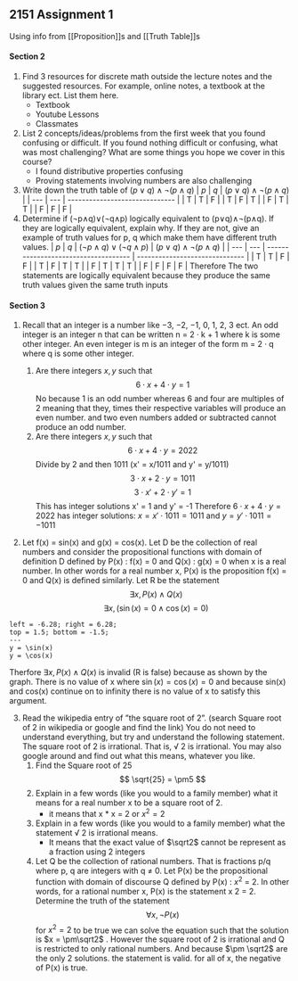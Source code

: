 ## 2151 Assignment 1
Using info from [[Proposition]]s and [[Truth Table]]s

#### Section 2
1. Find 3 resources for discrete math outside the lecture notes and the suggested resources. For example, online notes, a textbook at the library ect. List them here.
	- Textbook
	- Youtube Lessons
	- Classmates
2. List 2 concepts/ideas/problems from the first week that you found confusing or difficult. If you found nothing difficult or confusing, what was most challenging? What are some things you hope we cover in this course?
	- I found distributive properties confusing
	- Proving statements involving numbers are also challenging
3. Write down the truth table of $(p\lor q)\land\neg(p\land q)$
| $p$ | $q$ | $(p\lor q)\land\neg(p\land q)$ |
| --- | --- | ------------------------------ |
| T   | T   | F                              |
| T   | F   | T                              |
| F   | T   | T                              |
| F   | F   | F                              |
4. Determine if (¬p∧q)∨(¬q∧p) logically equivalent to (p∨q)∧¬(p∧q). If they are logically equivalent, explain why. If they are not, give an example of truth values for p, q which make them have different truth values.
| $p$ | $q$ | $(\neg p\land q)\lor(\neg q\land p)$ | $(p\lor q)\land\neg(p\land q)$ |
| --- | --- | ------------------------------------ | ------------------------------ |
| T   | T   | F                                    | F                              |
| T   | F   | T                                    | T                              |
| F   | T   | T                                    | T                              |
| F   | F   | F                                    | F                               |
Therefore The two statements are logically equivalent because they produce the same truth values given the same truth inputs

#### Section 3
1. Recall that an integer is a number like −3, −2, −1, 0, 1, 2, 3 ect. An odd integer is an integer n that can be written n = 2 · k + 1 where k is some other integer. An even integer is m is an integer of the form m = 2 · q where q is some other integer.
	1. Are there integers $x,y$ such that 
$$ 6\cdot x + 4\cdot y = 1 $$
No because 1 is an odd number whereas 6 and four are multiples of 2 meaning that they, times their respective variables will produce an even number. and two even numbers added or subtracted cannot produce an odd number.
	2. Are there integers $x,y$ such that 
$$ 6\cdot x + 4\cdot y = 2022 $$
Divide by 2 and then 1011 (x' = x/1011 and y' = y/1011)
$$ 3\cdot x + 2\cdot y = 1011$$
$$  3\cdot x' + 2\cdot y' = 1 $$
This has integer solutions x' = 1 and y' = -1
Therefore  $6\cdot x + 4\cdot y = 2022$ has integer solutions: $x = x' \cdot 1011 = 1011$ and $y = y'\cdot1011 = -1011$

2. Let f(x) = sin(x) and g(x) = cos(x). Let D be the collection of real numbers and consider the propositional functions with domain of definition D defined by P(x) : f(x) = 0 and Q(x) : g(x) = 0 when x is a real number. In other words for a real number x, P(x) is the proposition f(x) = 0 and Q(x) is defined similarly. Let R be the statement
$$ \exists x, P(x)\land Q(x) $$
$$ \exists x, (\sin(x) = 0\;\land\;\cos(x)=0) $$
```desmos-graph
left = -6.28; right = 6.28;
top = 1.5; bottom = -1.5;
---
y = \sin(x)
y = \cos(x)
```
Therfore $\exists x, P(x)\land Q(x)$ is invalid (R is false) because as shown by the graph. There is no value of x where $\sin(x) = \cos(x) = 0$ and because sin(x) and cos(x) continue on to infinity there is no value of x to satisfy this argument.

3. Read the wikipedia entry of ”the square root of 2”. (search Square root of 2 in wikipedia or google and find the link) You do not need to understand everything, but try and understand the following statement. The square root of 2 is irrational. That is, √ 2 is irrational. You may also google around and find out what this means, whatever you like.
	1. Find the Square root of 25
$$ \sqrt{25} = \pm5 $$
	2.  Explain in a few words (like you would to a family member) what it means for a real number x to be a square root of 2.
		- it means that x * x = 2 or $x^2 = 2$
	3. Explain in a few words (like you would to a family member) what the statement √ 2 is irrational means.
		- It means that the exact value of $\sqrt2$ cannot be represent as a fraction using 2 integers
	4. Let Q be the collection of rational numbers. That is fractions p/q where p, q are integers with q $\neq$ 0. Let P(x) be the propositional function with domain of discourse Q defined by P(x) : $x^2$ = 2. In other words, for a rational number x, P(x) is the statement x 2 = 2. Determine the truth of the statement
		$$ \forall x, \neg P(x) $$
		for $x^2 = 2$ to be true we can solve the equation such that the solution is $x = \pm\sqrt2$ . However the square root of 2 is irrational and Q is restricted to only rational numbers. And because $\pm \sqrt2$ are the only 2 solutions. the statement is valid. for all of x, the negative of P(x) is true.